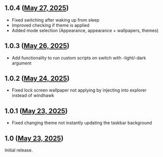 ## 1.0.4 ([May 27, 2025](https://github.com/ramensoftware/windhawk-mods/blob/15e5d9838349e4b927ed8ac5433e9894ff6cda28/mods/auto-theme-switcher.wh.cpp))

- Fixed switching after waking up from sleep
- Improved checking if theme is applied
- Added mode selection (Appearance, appearance + wallpapers, themes)

## 1.0.3 ([May 26, 2025](https://github.com/ramensoftware/windhawk-mods/blob/4a12f25a8fd9ce15834bd2b9c29a34fda8d0a05f/mods/auto-theme-switcher.wh.cpp))

- Add functionality to run custom scripts on switch with -light/-dark argument

## 1.0.2 ([May 24, 2025](https://github.com/ramensoftware/windhawk-mods/blob/e31c921ed966e1c1f729016e4345cb20b57dd945/mods/auto-theme-switcher.wh.cpp))

- Fixed lock screen wallpaper not applying by injecting into explorer instead of windhawk

## 1.0.1 ([May 23, 2025](https://github.com/ramensoftware/windhawk-mods/blob/b7fcaa082c1c749bb3cdd7ab92ac6b677eab2697/mods/auto-theme-switcher.wh.cpp))

- Fixed changing theme not instantly updating the taskbar background

## 1.0 ([May 23, 2025](https://github.com/ramensoftware/windhawk-mods/blob/3afd45f99c7c92b201a434255d5532ba6cd225df/mods/auto-theme-switcher.wh.cpp))

Initial release.
